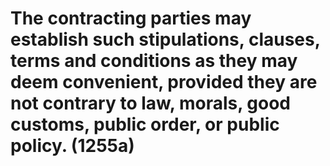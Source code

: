 # The contracting parties may establish such stipulations, clauses, terms and conditions as they may deem convenient, provided they are not contrary to law, morals, good customs, public order, or public policy. (1255a)